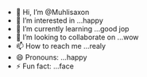 - 👋 Hi, I’m @Muhlisaxon
- 👀 I’m interested in ...happy
- 🌱 I’m currently learning ...good jop
- 💞️ I’m looking to collaborate on ...wow
- 📫 How to reach me ...realy
- 😄 Pronouns: ...happy
- ⚡ Fun fact: ...face

<!---
Muhlisaxon/Muhlisaxon is a ✨ special ✨ repository because its `README.md` (this file) appears on your GitHub profile.
You can click the Preview link to take a look at your changes.
--->
